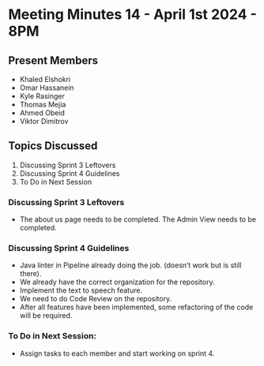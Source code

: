 # Meeting Minutes 14 - April 1st 2024 - 8PM

## Present Members
* Khaled Elshokri
* Omar Hassanein
* Kyle Rasinger
* Thomas Mejia
* Ahmed Obeid
* Viktor Dimitrov

## Topics Discussed
1. Discussing Sprint 3 Leftovers
2. Discussing Sprint 4 Guidelines
3. To Do in Next Session

### Discussing Sprint 3 Leftovers
* The about us page needs to be completed. The Admin View needs to be completed. 

### Discussing Sprint 4 Guidelines
* Java linter in Pipeline already doing the job. (doesn’t work but is still there). 
* We already have the correct organization for the repository. 
* Implement the text to speech feature. 
* We need to do Code Review on the repository.
* After all features have been implemented, some refactoring of the code will be required. 

### To Do in Next Session:
* Assign tasks to each member and start working on sprint 4.  
